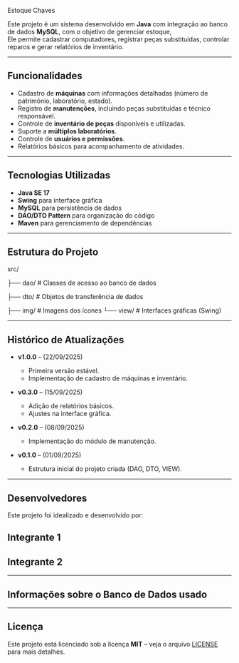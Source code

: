 Estoque Chaves

Este projeto é um sistema desenvolvido em **Java** com integração ao banco de dados **MySQL**, com o objetivo de gerenciar estoque,   
Ele permite cadastrar computadores, registrar peças substituídas, controlar reparos e gerar relatórios de inventário.

---

## Funcionalidades

- Cadastro de **máquinas** com informações detalhadas (número de patrimônio, laboratório, estado).
- Registro de **manutenções**, incluindo peças substituídas e técnico responsável.
- Controle de **inventário de peças** disponíveis e utilizadas.
- Suporte a **múltiplos laboratórios**.
- Controle de **usuários e permissões**.
- Relatórios básicos para acompanhamento de atividades.

---

## Tecnologias Utilizadas

- **Java SE 17**  
- **Swing** para interface gráfica  
- **MySQL** para persistência de dados  
- **DAO/DTO Pattern** para organização do código  
- **Maven** para gerenciamento de dependências  

---

## Estrutura do Projeto
  src/

├── dao/ # Classes de acesso ao banco de dados

├── dto/ # Objetos de transferência de dados

├── img/ # Imagens dos ícones
└──  view/ # Interfaces gráficas (Swing)


---

## Histórico de Atualizações

- **v1.0.0** – (22/09/2025)  
  - Primeira versão estável.  
  - Implementação de cadastro de máquinas e inventário.  

- **v0.3.0** – (15/09/2025)  
  - Adição de relatórios básicos.  
  - Ajustes na interface gráfica.  

- **v0.2.0** – (08/09/2025)  
  - Implementação do módulo de manutenção.  

- **v0.1.0** – (01/09/2025)  
  - Estrutura inicial do projeto criada (DAO, DTO, VIEW).  

---

## Desenvolvedores

Este projeto foi idealizado e desenvolvido por:  
##  Integrante 1
## Integrante 2


---

## Informações sobre o Banco de Dados usado

---


## Licença

Este projeto está licenciado sob a licença **MIT** – veja o arquivo [LICENSE](LICENSE) para mais detalhes.
